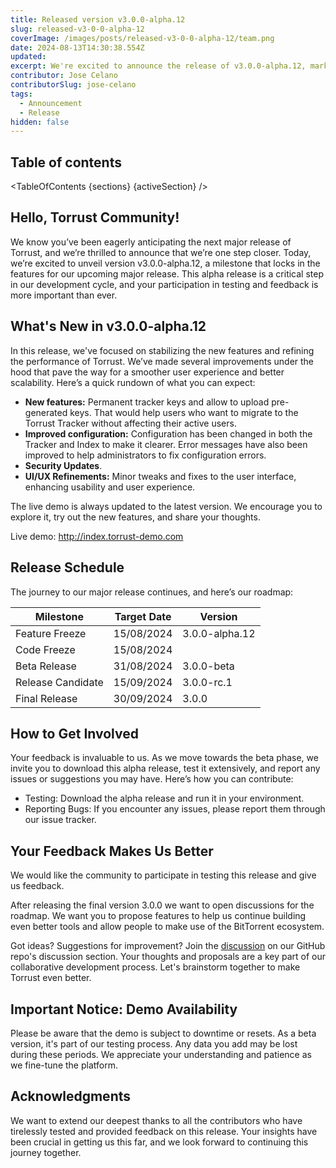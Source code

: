 ```yaml
---
title: Released version v3.0.0-alpha.12
slug: released-v3-0-0-alpha-12
coverImage: /images/posts/released-v3-0-0-alpha-12/team.png
date: 2024-08-13T14:30:38.554Z
updated:
excerpt: We're excited to announce the release of v3.0.0-alpha.12, marking a significant step towards our upcoming major release, v3.0.0. This release solidifies the features and prepares us for the beta phase.
contributor: Jose Celano
contributorSlug: jose-celano
tags:
  - Announcement
  - Release
hidden: false
---
```


<script>
  import Callout from "$lib/components/molecules/Callout.svelte";
  import CodeBlock from "$lib/components/molecules/CodeBlock.svelte";
  import Image from "$lib/components/atoms/Image.svelte";
  import PostBody from "$lib/components/molecules/PostBody.svelte";
  import PostContainer from "$lib/components/molecules/PostContainer.svelte";
  import PostTable from "$lib/components/molecules/PostTable.svelte";
  import TableOfContents from '$lib/components/atoms/TableOfContents.svelte';

  let sections = [
    { name: "Hello, Torrust Community!", id: "hello-torrust-community" },
    { name: "What's New in v3.0.0-alpha.12", id: "whats-new-in-v300-alpha12" },
    { name: "Release Schedule", id: "release-schedule" },
    { name: "How to Get Involved", id: "how-to-get-involved" },
    { name: "Your Feedback Makes Us Better", id: "your-feedback-makes-us-better" },
    { name: "Important Notice: Demo Availability", id: "important-notice-demo-availability" },
    { name: "Acknowledgments", id: "acknowledgments" }
  ]

  let activeSection = '';
</script>

<PostContainer>
<PostTable>

## Table of contents

<TableOfContents {sections} {activeSection} />

</PostTable>

<PostBody>

## **Hello, Torrust Community!**

We know you’ve been eagerly anticipating the next major release of Torrust, and we’re thrilled to announce that we’re one step closer. Today, we’re excited to unveil version v3.0.0-alpha.12, a milestone that locks in the features for our upcoming major release. This alpha release is a critical step in our development cycle, and your participation in testing and feedback is more important than ever.

## What's New in v3.0.0-alpha.12

In this release, we've focused on stabilizing the new features and refining the performance of Torrust. We’ve made several improvements under the hood that pave the way for a smoother user experience and better scalability. Here’s a quick rundown of what you can expect:

- **New features:** Permanent tracker keys and allow to upload pre-generated keys. That would help users who want to migrate to the Torrust Tracker without affecting their active users.
- **Improved configuration:** Configuration has been changed in both the Tracker and Index to make it clearer. Error messages have also been improved to help administrators to fix configuration errors.
- **Security Updates**.
- **UI/UX Refinements:** Minor tweaks and fixes to the user interface, enhancing usability and user experience.

The live demo is always updated to the latest version. We encourage you to explore it, try out the new features, and share your thoughts.

<Callout type="info">

Live demo: <http://index.torrust-demo.com>

</Callout>

## Release Schedule

The journey to our major release continues, and here’s our roadmap:

| Milestone         | Target Date | Version        |
| ----------------- | ----------- | -------------- |
| Feature Freeze    | 15/08/2024  | 3.0.0-alpha.12 |
| Code Freeze       | 15/08/2024  |                |
| Beta Release      | 31/08/2024  | 3.0.0-beta     |
| Release Candidate | 15/09/2024  | 3.0.0-rc.1     |
| Final Release     | 30/09/2024  | 3.0.0          |

## How to Get Involved

Your feedback is invaluable to us. As we move towards the beta phase, we invite you to download this alpha release, test it extensively, and report any issues or suggestions you may have. Here’s how you can contribute:

- Testing: Download the alpha release and run it in your environment.
- Reporting Bugs: If you encounter any issues, please report them through our issue tracker.

## Your Feedback Makes Us Better

We would like the community to participate in testing this release and give us feedback.

After releasing the final version 3.0.0 we want to open discussions for the roadmap. We want you to propose features to help us continue building even better tools and allow people to make use of the BitTorrent ecosystem.

Got ideas? Suggestions for improvement? Join the [discussion](https://github.com/torrust/torrust-index-gui/discussions) on our GitHub repo's discussion section. Your thoughts and proposals are a key part of our collaborative development process. Let's brainstorm together to make Torrust even better.

## Important Notice: Demo Availability

<Callout type="info">

Please be aware that the demo is subject to downtime or resets. As a beta version, it's part of our testing process. Any data you add may be lost during these periods. We appreciate your understanding and patience as we fine-tune the platform.

</Callout>

## Acknowledgments

We want to extend our deepest thanks to all the contributors who have tirelessly tested and provided feedback on this release. Your insights have been crucial in getting us this far, and we look forward to continuing this journey together.

</PostBody>
</PostContainer>
